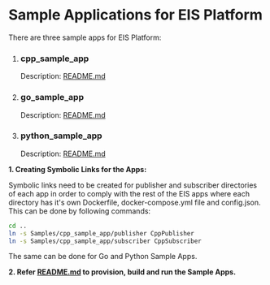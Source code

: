 # Sample Applications for EIS Platform #

There are three sample apps for EIS Platform:
1. ### cpp_sample_app ###
    Description: [README.md](cpp_sample_app/README.md)
2. ### go_sample_app ###
    Description: [README.md](go_sample_app/README.md)
3. ### python_sample_app ###
    Description: [README.md](python_sample_app/README.MD)

**1. Creating Symbolic Links for the Apps:**

Symbolic links need to be created for publisher and subscriber directories of each app in order to comply with the rest of the EIS apps
where each directory has it's own Dockerfile, docker-compose.yml file and config.json.
This can be done by following commands:

```sh
cd ..
ln -s Samples/cpp_sample_app/publisher CppPublisher
ln -s Samples/cpp_sample_app/subscriber CppSubscriber
```
The same can be done for Go and Python Sample Apps.

**2. Refer [README.md](../README.md) to provision, build and run the Sample Apps.**
